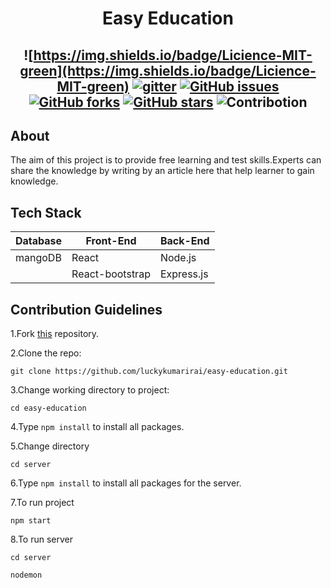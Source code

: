 <h1 align="center">Easy Education </h1>
<h2 align="center">

![https://img.shields.io/badge/Licience-MIT-green](https://img.shields.io/badge/Licience-MIT-green)
[![gitter](https://img.shields.io/badge/Chat-on%20gitter-red)](#)
[![GitHub issues](https://img.shields.io/github/issues/luckykumarirai/easy-education?style=plastic)](https://github.com/luckykumarirai/easy-education/issues)
[![GitHub forks](https://img.shields.io/github/forks/luckykumarirai/easy-education)](https://github.com/luckykumarirai/easy-education/network)
[![GitHub stars](https://img.shields.io/github/stars/luckykumarirai/easy-education?style=plastic)](https://github.com/luckykumarirai/easy-education/pulls)
![Contribotion](https://img.shields.io/badge/Contribution-Welcome-brightgreen)

</h2>

## About
The aim of this project is to provide free learning and test skills.Experts can share the knowledge by writing by an article here that help learner to gain knowledge.

## Tech Stack

| Database | Front-End | Back-End   |
| -------- | --------- | ---------- |
| mangoDB   | React      | Node.js    |
| &nbsp;   | React-bootstrap | Express.js |

## Contribution Guidelines

1.Fork [this](https://github.com/luckykumarirai/easy-education.git) repository.

2.Clone the repo:

```
git clone https://github.com/luckykumarirai/easy-education.git
```

3.Change working directory to project:
```
cd easy-education
```

4.Type ``npm install`` to install all packages. 

5.Change directory 

```
cd server
```
6.Type ```npm install``` to install all packages for the server.

7.To run project

```
npm start
```
8.To run server

```
cd server
```
```
nodemon
```
